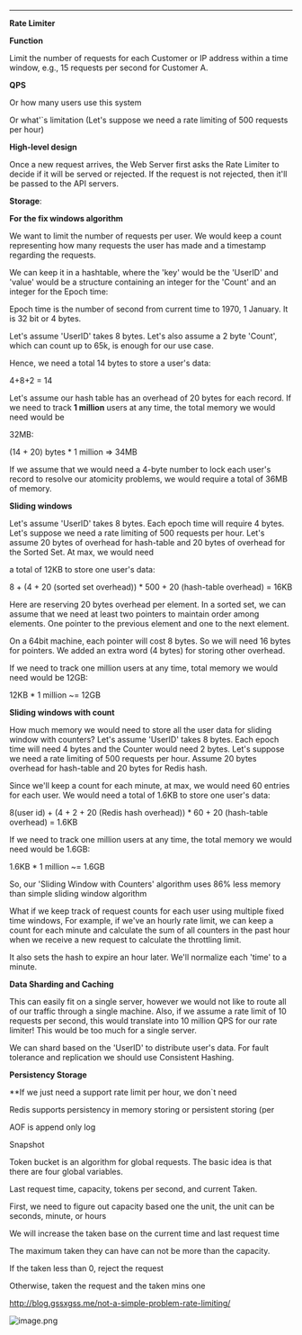 
---

**Rate Limiter**

**Function**

Limit the number of requests for each Customer or IP address within a time window, e.g., 15 requests per second for Customer A.

**QPS**

Or how many users use this system

Or what'`s limitation (Let's suppose we need a rate limiting of 500 requests per hour)

**High-level design**

Once a new request arrives, the Web Server first asks the Rate Limiter to decide if it will be served or rejected. If the request is not rejected, then it'll be passed to the API servers.

**Storage**:

**For the fix windows algorithm**

We want to limit the number of requests per user. We would keep a count representing how many requests the user has made and a timestamp regarding the requests.

We can keep it in a hashtable, where the 'key' would be the 'UserID' and 'value' would be a structure containing an integer for the 'Count' and an integer for the Epoch time:

Epoch time is the number of second from current time to 1970, 1 January. It is 32 bit or 4 bytes.

Let's assume 'UserID' takes 8 bytes. Let's also assume a 2 byte 'Count', which can count up to 65k, is enough for our use case.

Hence, we need a total 14 bytes to store a user's data:

4+8+2 = 14

Let's assume our hash table has an overhead of 20 bytes for each record. If we need to track **1 million** users at any time, the total memory we would need would be

32MB:

(14 + 20) bytes * 1 million => 34MB



If we assume that we would need a 4-byte number to lock each user's record to resolve our atomicity problems, we would require a total of 36MB of memory.

**Sliding windows**

Let's assume 'UserID' takes 8 bytes. Each epoch time will require 4 bytes. Let's suppose we need a rate limiting of 500 requests per hour. Let's assume 20 bytes of overhead for hash-table and 20 bytes of overhead for the Sorted Set. At max, we would need

a total of 12KB to store one user's data:

8 + (4 + 20 (sorted set overhead)) * 500 + 20 (hash-table overhead) = 16KB

Here are reserving 20 bytes overhead per element. In a sorted set, we can assume that we need at least two pointers to maintain order among elements. One pointer to the previous element and one to the next element.

On a 64bit machine, each pointer will cost 8 bytes. So we will need 16 bytes for pointers. We added an extra word (4 bytes) for storing other overhead.

If we need to track one million users at any time, total memory we would need would be 12GB:

12KB * 1 million ~= 12GB

**Sliding windows with count**

How much memory we would need to store all the user data for sliding window with counters? Let's assume 'UserID' takes 8 bytes. Each epoch time will need 4 bytes and the Counter would need 2 bytes. Let's suppose we need a rate limiting of 500 requests per hour. Assume 20 bytes overhead for hash-table and 20 bytes for Redis hash.

Since we'll keep a count for each minute, at max, we would need 60 entries for each user. We would need a total of 1.6KB to store one user's data:

8(user id) + (4 + 2 + 20 (Redis hash overhead)) * 60 + 20 (hash-table overhead) = 1.6KB

If we need to track one million users at any time, the total memory we would need would be 1.6GB:

1.6KB * 1 million ~= 1.6GB

So, our 'Sliding Window with Counters' algorithm uses 86% less memory than simple sliding window algorithm

What if we keep track of request counts for each user using multiple fixed time windows, For example, if we've an hourly rate limit, we can keep a count for each minute and calculate the sum of all counters in the past hour when we receive a new request to calculate the throttling limit.

It also sets the hash to expire an hour later. We'll normalize each 'time' to a minute.

**Data Sharding and Caching**

This can easily fit on a single server, however we would not like to route all of our traffic through a single machine. Also, if we assume a rate limit of 10 requests per second, this would translate into 10 million QPS for our rate limiter! This would be too much for a single server.

We can shard based on the 'UserID' to distribute user's data. For fault tolerance and replication we should use Consistent Hashing.

**Persistency Storage**

**If we just need a support rate limit per hour, we don`t need



Redis supports persistency in memory storing or persistent storing (per

AOF is append only log

Snapshot

Token bucket is an algorithm for global requests. The basic idea is that there are four global variables.

Last request time, capacity, tokens per second, and current Taken.

First, we need to figure out capacity based one the unit, the unit can be seconds, minute, or hours

We will increase the taken base on the current time and last request time

The maximum taken they can have can not be more than the capacity.

If the taken less than 0, reject the request

Otherwise, taken the request and the taken mins one

<http://blog.gssxgss.me/not-a-simple-problem-rate-limiting/>

![image.png](https://i.imgur.com/jiXEBCh.png)




